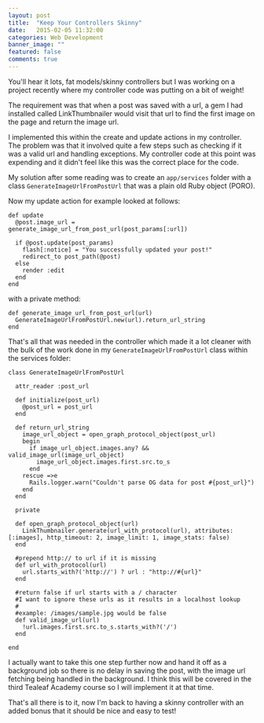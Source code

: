 ```yaml
---
layout: post
title:  "Keep Your Controllers Skinny"
date:   2015-02-05 11:32:00
categories: Web Development
banner_image: ""
featured: false
comments: true
---
```


You'll hear it lots, fat models/skinny controllers but I was working on a project recently where my controller code was putting on a bit of weight!

The requirement was that when a post was saved with a url, a gem I had installed called LinkThumbnailer would visit that url to find the first image on the page and return the image url.

<!--more-->

I implemented this within the create and update actions in my controller. The problem was that it involved quite a few steps such as checking if it was a valid url and handling exceptions.  My controller code at this point was expending and it didn't feel like this was the correct place for the code.

My solution after some reading was to create an ```app/services``` folder with a class ```GenerateImageUrlFromPostUrl``` that was a plain old Ruby object (PORO).

Now my update action for example looked at follows:

    def update
      @post.image_url = generate_image_url_from_post_url(post_params[:url])

      if @post.update(post_params)
        flash[:notice] = "You successfully updated your post!"
        redirect_to post_path(@post)
      else
        render :edit
      end
    end
  
with a private method:

    def generate_image_url_from_post_url(url)
      GenerateImageUrlFromPostUrl.new(url).return_url_string
    end
    
That's all that was needed in the controller which made it a lot cleaner with the bulk of the work done in my ```GenerateImageUrlFromPostUrl``` class within the services folder:

    class GenerateImageUrlFromPostUrl
  
      attr_reader :post_url

      def initialize(post_url)
        @post_url = post_url
      end

      def return_url_string
        image_url_object = open_graph_protocol_object(post_url)
        begin
          if image_url_object.images.any? && valid_image_url(image_url_object)
            image_url_object.images.first.src.to_s
          end
        rescue =>e
          Rails.logger.warn("Couldn't parse OG data for post #{post_url}")
        end
      end

      private

      def open_graph_protocol_object(url)
        LinkThumbnailer.generate(url_with_protocol(url), attributes: [:images], http_timeout: 2, image_limit: 1, image_stats: false)
      end

      #prepend http:// to url if it is missing
      def url_with_protocol(url)
        url.starts_with?('http://') ? url : "http://#{url}"
      end

      #return false if url starts with a / character
      #I want to ignore these urls as it results in a localhost lookup
      #
      #example: /images/sample.jpg would be false
      def valid_image_url(url)
        !url.images.first.src.to_s.starts_with?('/')
      end

    end
    
I actually want to take this one step further now and hand it off as a background job so there is no delay in saving the post, with the image url fetching being handled in the background.  I think this will be covered in the third Tealeaf Academy course so I will implement it at that time.

That's all there is to it, now I'm back to having a skinny controller with an added bonus that it should be nice and easy to test!